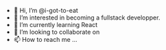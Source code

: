 - 👋 Hi, I’m @i-got-to-eat
- 👀 I’m interested in becoming a fullstack developper.
- 🌱 I’m currently learning React
- 💞️ I’m looking to collaborate on 
- 📫 How to reach me ...

<!---
i-got-to-eat/i-got-to-eat is a ✨ special ✨ repository because its `README.md` (this file) appears on your GitHub profile.
You can click the Preview link to take a look at your changes.
--->
